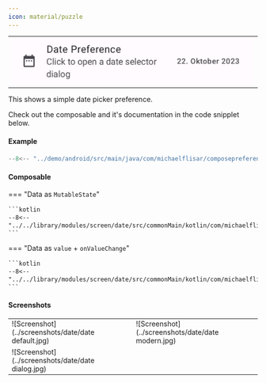 ```yaml
---
icon: material/puzzle
---
```


|                                                  |
|--------------------------------------------------|
| ![Screenshot](../screenshots/previews/date1.jpg) |

This shows a simple date picker preference.

Check out the composable and it's documentation in the code snipplet below.

#### Example

```kotlin
--8<-- "../demo/android/src/main/java/com/michaelflisar/composepreferences/demo/demos/PrefScreenDemo.kt:demo-date"
```

#### Composable

=== "Data as `MutableState`"

    ```kotlin
    --8<-- "../../library/modules/screen/date/src/commonMain/kotlin/com/michaelflisar/composepreferences/screen/date/PreferenceDate.kt:constructor"
    ```

=== "Data as `value` + `onValueChange`"

    ```kotlin
    --8<-- "../../library/modules/screen/date/src/commonMain/kotlin/com/michaelflisar/composepreferences/screen/date/PreferenceDate.kt:constructor2"
    ```

#### Screenshots

|                                                     |                                                    |
|-----------------------------------------------------|----------------------------------------------------|
| ![Screenshot](../screenshots/date/date default.jpg) | ![Screenshot](../screenshots/date/date modern.jpg) |
| ![Screenshot](../screenshots/date/date dialog.jpg)  |  |